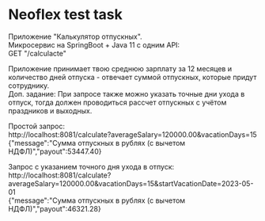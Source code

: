 ﻿# Neoflex test task
Приложение "Калькулятор отпускных".  
Микросервис на SpringBoot + Java 11 c одним API:  
GET "/calculacte"  
  
Приложение принимает твою среднюю зарплату за 12 месяцев и количество дней отпуска - отвечает суммой отпускных, которые придут сотруднику.  
Доп. задание: При запросе также можно указать точные дни ухода в отпуск, тогда должен проводиться рассчет отпускных с учётом праздников и выходных.  


Простой запрос:  
http://localhost:8081/calculate?averageSalary=120000.00&vacationDays=15  
{"message":"Сумма отпускных в рублях (с вычетом НДФЛ)","payout":53447.40}

Запрос с указанием точного дня ухода в отпуск:  
http://localhost:8081/calculate?averageSalary=120000.00&vacationDays=15&startVacationDate=2023-05-01  
{"message":"Сумма отпускных в рублях (с вычетом НДФЛ)","payout":46321.28}
